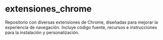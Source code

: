 # extensiones_chrome
Repositorio con diversas extensiones de Chrome, diseñadas para mejorar la experiencia de navegación. Incluye código fuente, recursos e instrucciones para la instalación y personalización.
